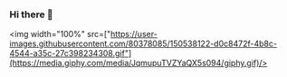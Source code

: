 ### Hi there 👋
<img width="100%" src=["https://user-images.githubusercontent.com/80378085/150538122-d0c8472f-4b8c-4544-a35c-27c398234308.gif"](https://media.giphy.com/media/JqmupuTVZYaQX5s094/giphy.gif)/>


<!--
**godveryday/godveryday** is a ✨ _special_ ✨ repository because its `README.md` (this file) appears on your GitHub profile.

Here are some ideas to get you started:

- 🔭 I’m currently working on ...
- 🌱 I’m currently learning ...
- 👯 I’m looking to collaborate on ...
- 🤔 I’m looking for help with ...
- 💬 Ask me about ...
- 📫 How to reach me: ...
- 😄 Pronouns: ...
- ⚡ Fun fact: ...
-->
